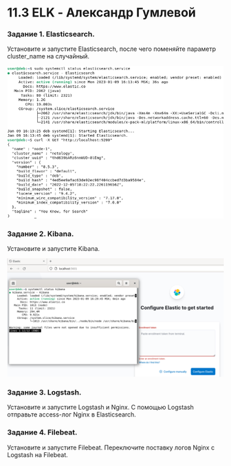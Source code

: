 # 11.3 ELK - Александр Гумлевой
### Задание 1. Elasticsearch.

Установите и запустите Elasticsearch, после чего поменяйте параметр cluster_name на случайный.

![Задание 1](./img/img-1.png)

### Задание 2. Kibana.

Установите и запустите Kibana.

![Задание 2](./img/img-2.png)

### Задание 3. Logstash.

Установите и запустите Logstash и Nginx. С помощью Logstash отправьте access-лог Nginx в Elasticsearch.


### Задание 4. Filebeat.

Установите и запустите Filebeat. Переключите поставку логов Nginx с Logstash на Filebeat.
